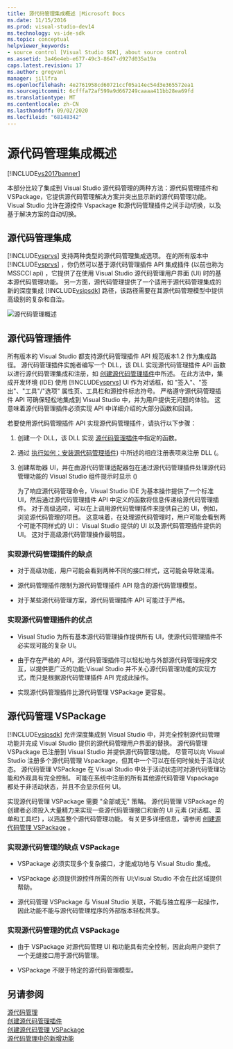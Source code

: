 ```yaml
---
title: 源代码管理集成概述 |Microsoft Docs
ms.date: 11/15/2016
ms.prod: visual-studio-dev14
ms.technology: vs-ide-sdk
ms.topic: conceptual
helpviewer_keywords:
- source control [Visual Studio SDK], about source control
ms.assetid: 3a46e4eb-e677-49c3-8647-d927d035a19a
caps.latest.revision: 17
ms.author: gregvanl
manager: jillfra
ms.openlocfilehash: 4e2761958cd60721ccf05a14ec54d3e365572ea1
ms.sourcegitcommit: 6cfffa72af599a9d667249caaaa411bb28ea69fd
ms.translationtype: MT
ms.contentlocale: zh-CN
ms.lasthandoff: 09/02/2020
ms.locfileid: "68148342"
---
```

# <a name="source-control-integration-overview"></a>源代码管理集成概述
[!INCLUDE[vs2017banner](../../includes/vs2017banner.md)]

本部分比较了集成到 Visual Studio 源代码管理的两种方法：源代码管理插件和 VSPackage，它提供源代码管理解决方案并突出显示新的源代码管理功能。 Visual Studio 允许在源控件 Vspackage 和源代码管理插件之间手动切换，以及基于解决方案的自动切换。  
  
## <a name="source-control-integration"></a>源代码管理集成  
 [!INCLUDE[vsprvs](../../includes/vsprvs-md.md)] 支持两种类型的源代码管理集成选项。 在的所有版本中 [!INCLUDE[vsprvs](../../includes/vsprvs-md.md)] ，你仍然可以基于源代码管理插件 API 集成插件 (以前也称为 MSSCCI api) ，它提供了在使用 Visual Studio 源代码管理用户界面 (UI) 时的基本源代码管理功能。 另一方面，源代码管理提供了一个适用于源代码管理集成的新的深度集成 [!INCLUDE[vsipsdk](../../includes/vsipsdk-md.md)] 路径，该路径需要在其源代码管理模型中提供高级别的复杂和自治。  
  
 ![源代码管理概述](../../extensibility/internals/media/sourcectnrloverview.gif "SourceCtnrlOverview")  
  
## <a name="source-control-plug-in"></a>源代码管理插件  
 所有版本的 Visual Studio 都支持源代码管理插件 API 规范版本1.2 作为集成路径。 源代码管理插件实施者编写一个 DLL，该 DLL 实现源代码管理插件 API 函数以进行源代码管理集成和注册，如 [创建源代码管理插件](../../extensibility/internals/creating-a-source-control-plug-in.md)中所述。 在此方法中，集成开发环境 (IDE) 使用 [!INCLUDE[vsprvs](../../includes/vsprvs-md.md)] UI 作为对话框，如 "签入"、"签出"、"工具"/"选项" 属性页、工具栏和源控件标志符号。 严格遵守源代码管理插件 API 可确保轻松地集成到 Visual Studio 中，并为用户提供无问题的体验。 这意味着源代码管理插件必须实现 API 中详细介绍的大部分函数和回调。  
  
 若要使用源代码管理插件 API 实现源代码管理插件，请执行以下步骤：  
  
1. 创建一个 DLL，该 DLL 实现 [源代码管理插件](../../extensibility/source-control-plug-ins.md)中指定的函数。  
  
2. 通过 [执行如何：安装源代码管理插件](../../extensibility/internals/how-to-install-a-source-control-plug-in.md)) 中所述的相应注册表项来注册 DLL (。  
  
3. 创建帮助器 UI，并在由源代码管理适配器包在通过源代码管理插件处理源代码管理功能的 Visual Studio 组件提示时显示 ()   
  
   为了响应源代码管理命令，Visual Studio IDE 为基本操作提供了一个标准 UI，然后通过源代码管理插件 API 中定义的函数将信息传递给源代码管理插件。 对于高级选项，可以在上调用源代码管理插件来提供自己的 UI，例如，浏览源代码管理的项目。 这意味着，在处理源代码管理时，用户可能会看到两个可能不同样式的 UI： Visual Studio 提供的 UI 以及源代码管理插件提供的 UI。 这对于高级源代码管理操作最明显。  
  
### <a name="drawbacks-to-implementing-a-source-control-plug-in"></a>实现源代码管理插件的缺点  
  
- 对于高级功能，用户可能会看到两种不同的接口样式，这可能会导致混淆。  
  
- 源代码管理插件限制为源代码管理插件 API 隐含的源代码管理模型。  
  
- 对于某些源代码管理方案，源代码管理插件 API 可能过于严格。  
  
### <a name="advantages-to-implementing-a-source-control-plug-in"></a>实现源代码管理插件的优点  
  
- Visual Studio 为所有基本源代码管理操作提供所有 UI，使源代码管理插件不必实现可能的复杂 UI。  
  
- 由于存在严格的 API，源代码管理插件可以轻松地与外部源代码管理程序交互，以提供更广泛的功能;Visual Studio 并不关心源代码管理功能的实现方式，而只是根据源代码管理插件 API 完成此操作。  
  
- 实现源代码管理插件比源代码管理 VSPackage 更容易。  
  
## <a name="source-control-vspackage"></a>源代码管理 VSPackage  
 [!INCLUDE[vsipsdk](../../includes/vsipsdk-md.md)] 允许深度集成到 Visual Studio 中，并完全控制源代码管理功能并完成 Visual Studio 提供的源代码管理用户界面的替换。 源代码管理 VSPackage 已注册到 Visual Studio 并提供源代码管理功能。 尽管可以向 Visual Studio 注册多个源代码管理 Vspackage，但其中一个可以在任何时候处于活动状态。 源代码管理 VSPackage 在 Visual Studio 中处于活动状态时对源代码管理功能和外观具有完全控制。 可能在系统中注册的所有其他源代码管理 Vspackage 都处于非活动状态，并且不会显示任何 UI。  
  
 实现源代码管理 VSPackage 需要 "全部或无" 策略。 源代码管理 VSPackage 的创建者必须投入大量精力来实现一些源代码管理接口和新的 UI 元素 (对话框、菜单和工具栏) ，以涵盖整个源代码管理功能。 有关更多详细信息，请参阅 [创建源代码管理 VSPackage](../../extensibility/internals/creating-a-source-control-vspackage.md) 。  
  
### <a name="drawbacks-to-implementing-a-source-control-vspackage"></a>实现源代码管理的缺点 VSPackage  
  
- VSPackage 必须实现多个复杂接口，才能成功地与 Visual Studio 集成。  
  
- VSPackage 必须提供源控件所需的所有 UI;Visual Studio 不会在此区域提供帮助。  
  
- 源代码管理 VSPackage 与 Visual Studio 关联，不能与独立程序一起操作，因此功能不能与源代码管理程序的外部版本轻松共享。  
  
### <a name="advantages-to-implementing-a-source-control-vspackage"></a>实现源代码管理的优点 VSPackage  
  
- 由于 VSPackage 对源代码管理 UI 和功能具有完全控制，因此向用户提供了一个无缝接口用于源代码管理。  
  
- VSPackage 不限于特定的源代码管理模型。  
  
## <a name="see-also"></a>另请参阅  
 [源代码管理](../../extensibility/internals/source-control.md)   
 [创建源代码管理插件](../../extensibility/internals/creating-a-source-control-plug-in.md)   
 [创建源代码管理 VSPackage](../../extensibility/internals/creating-a-source-control-vspackage.md)   
 [源代码管理中的新增功能](../../extensibility/internals/what-s-new-in-source-control.md)
